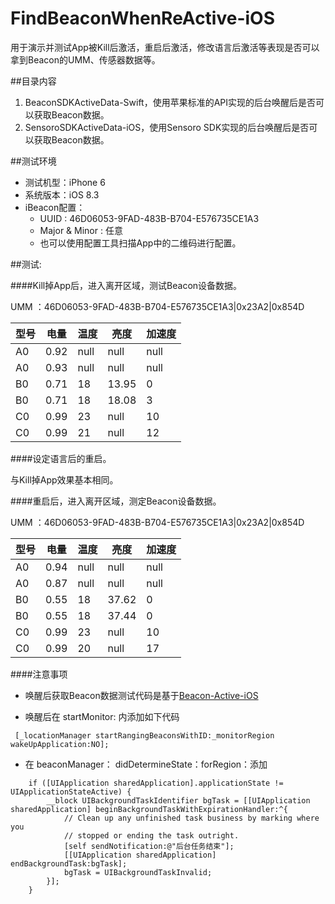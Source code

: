 # FindBeaconWhenReActive-iOS
用于演示并测试App被Kill后激活，重启后激活，修改语言后激活等表现是否可以拿到Beacon的UMM、传感器数据等。

##目录内容
1. BeaconSDKActiveData-Swift，使用苹果标准的API实现的后台唤醒后是否可以获取Beacon数据。
2. SensoroSDKActiveData-iOS，使用Sensoro SDK实现的后台唤醒后是否可以获取Beacon数据。

##测试环境

* 测试机型：iPhone 6
* 系统版本：iOS 8.3
* iBeacon配置：
 	* UUID : 46D06053-9FAD-483B-B704-E576735CE1A3
 	* Major & Minor : 任意
	* 也可以使用配置工具扫描App中的二维码进行配置。

##测试: 

####Kill掉App后，进入离开区域，测试Beacon设备数据。

UMM ：46D06053-9FAD-483B-B704-E576735CE1A3|0x23A2|0x854D

型号 | 电量 | 温度 | 亮度| 加速度
--- | ---- | --- | ---- | ---- 
A0  | 0.92 |null | null | null
A0  | 0.93 |null | null | null
B0  | 0.71 | 18  | 13.95| 0
B0  | 0.71 | 18  | 18.08| 3
C0  | 0.99 | 23  | null | 10 
C0  | 0.99 | 21  | null | 12 

####设定语言后的重启。

与Kill掉App效果基本相同。

####重启后，进入离开区域，测定Beacon设备数据。

UMM ：46D06053-9FAD-483B-B704-E576735CE1A3|0x23A2|0x854D

型号 | 电量 | 温度 | 亮度| 加速度
--- | ---- | --- | ---- | ---- 
A0  | 0.94 |null |null|null
A0  | 0.87 |null |null|null
B0  | 0.55 | 18  | 37.62| 0
B0  | 0.55 | 18  | 37.44| 0
C0  | 0.99 | 23  | null | 10 
C0  | 0.99 | 20  | null | 17 

####注意事项
* 唤醒后获取Beacon数据测试代码是基于[Beacon-Active-iOS](https://github.com/Sensoro/Beacon-Active-iOS)

* 唤醒后在 startMonitor: 内添加如下代码

```Object-C
 [_locationManager startRangingBeaconsWithID:_monitorRegion wakeUpApplication:NO];

```
* 在 beaconManager： didDetermineState：forRegion：添加

```Object-C
    if ([UIApplication sharedApplication].applicationState != UIApplicationStateActive) {
        __block UIBackgroundTaskIdentifier bgTask = [[UIApplication sharedApplication] beginBackgroundTaskWithExpirationHandler:^{
            // Clean up any unfinished task business by marking where you
            // stopped or ending the task outright.
            [self sendNotification:@"后台任务结束"];
            [[UIApplication sharedApplication] endBackgroundTask:bgTask];
            bgTask = UIBackgroundTaskInvalid;
        }];
    }
```